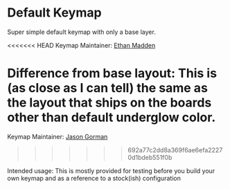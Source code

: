 Default Keymap
===

Super simple default keymap with only a base layer.

<<<<<<< HEAD
Keymap Maintainer: [Ethan Madden](https://github.com/jetpacktuxedo)

Difference from base layout: This is (as close as I can tell) the same as the layout that ships on the boards other than default underglow color.
=======
Keymap Maintainer: [Jason Gorman](https://github.com/amnesia0287)
>>>>>>> 692a77c2dd8a369f6ae6efa22270d1bdeb551f0b

Intended usage: This is mostly provided for testing before you build your own keymap and as a reference to a stock(ish) configuration
